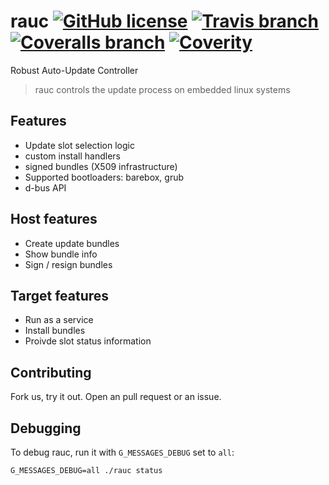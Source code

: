# rauc [![GitHub license](https://img.shields.io/badge/license-LGPLv2.1-blue.svg)](https://raw.githubusercontent.com/jluebbe/rauc/master/COPYING) [![Travis branch](https://img.shields.io/travis/jluebbe/rauc/master.svg)](https://travis-ci.org/jluebbe/rauc) [![Coveralls branch](https://img.shields.io/coveralls/jluebbe/rauc/master.svg)](https://coveralls.io/r/jluebbe/rauc) [![Coverity](https://img.shields.io/coverity/scan/5085.svg)](https://scan.coverity.com/projects/5085)
Robust Auto-Update Controller

> rauc controls the update process on embedded linux systems

## Features

* Update slot selection logic
* custom install handlers
* signed bundles (X509 infrastructure)
* Supported bootloaders: barebox, grub
* d-bus API

## Host features

* Create update bundles
* Show bundle info
* Sign / resign bundles

## Target features

* Run as a service
* Install bundles
* Proivde slot status information

## Contributing

Fork us, try it out.
Open an pull request or an issue.

## Debugging

To debug rauc, run it with `G_MESSAGES_DEBUG` set to `all`:

    G_MESSAGES_DEBUG=all ./rauc status
